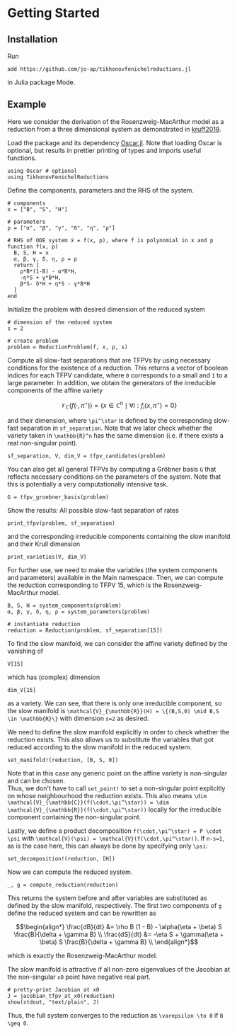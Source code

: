 # Getting Started

## Installation
Run
~~~
add https://github.com/jo-ap/tikhonovfenichelreductions.jl
~~~
in Julia package Mode.

## Example
Here we consider the derivation of the Rosenzweig-MacArthur model as a
reduction from a three dimensional system as demonstrated in
[kruff2019](@cite). 

Load the package and its dependency [Oscar.jl](https://www.oscar-system.org/). 
Note that loading Oscar is optional, but results in prettier printing of
types and imports useful functions.
```@example 1
using Oscar # optional
using TikhonovFenichelReductions
```
Define the components, parameters and the RHS of the system. 
```@example 1
# components
x = ["B", "S", "H"]

# parameters
p = ["α", "β", "γ", "δ", "η", "ρ"]

# RHS of ODE system ẋ = f(x, p), where f is polynomial in x and p
function f(x, p)
  B, S, H = x
  α, β, γ, δ, η, ρ = p
  return [
    ρ*B*(1-B) - α*B*H,
    -η*S + γ*B*H,
    β*S- δ*H + η*S - γ*B*H
  ]
end
```

Initialize the problem with desired dimension of the reduced system
```@example 1
# dimension of the reduced system
s = 2

# create problem
problem = ReductionProblem(f, x, p, s)
```
Compute all slow-fast separations that are TFPVs by using necessary conditions
for the existence of a reduction. 
This returns a vector of boolean indices for each TFPV candidate, where ``0``
corresponds to a small and ``1`` to a large parameter.
In addition, we obtain the generators of the irreducible components of the
affine variety 
```math
\mathcal{V}_{\mathbb{C}}(f(\cdot,\pi^\star)) = \{x\in\mathbb{C}^n \mid \forall i : f_i(x,\pi^\star)=0\}
```
and their dimension, where ``\pi^\star`` is defined by the corresponding
slow-fast separation in `sf_separation`. 
Note that we later check whether the variety taken in ``\mathbb{R}^n`` has the
same dimension (i.e. if there exists a real non-singular point).

```@example 1
sf_separation, V, dim_V = tfpv_candidates(problem)
```

You can also get all general TFPVs by computing a Gröbner basis `G` that
reflects necessary conditions on the parameters of the system. 
Note that this is potentially a very computationally intensive task.
```@example 1
G = tfpv_groebner_basis(problem)
```

Show the results: All possible slow-fast separation of rates 
```@example 1
print_tfpv(problem, sf_separation)
```
and the corresponding irreducible components containing the slow manifold and their
Krull dimension
```@example 1
print_varieties(V, dim_V)
```

For further use, we need to make the variables (the system components and
parameters) available in the Main namespace.
Then, we can compute the reduction corresponding to TFPV 15, which is the
Rosenzweig-MacArthur model.
```@example 1
B, S, H = system_components(problem)
α, β, γ, δ, η, ρ = system_parameters(problem)

# instantiate reduction 
reduction = Reduction(problem, sf_separation[15])
```

To find the slow manifold, we can consider the affine variety defined by the vanishing of
```@example 1
V[15]
```
which has (complex) dimension
```@example 1
dim_V[15] 
```
as a variety. 
We can see, that there is only one irreducible component, so the slow manifold is 
``\mathcal{V}_{\mathbb{R}}(H) = \{(B,S,0) \mid B,S \in \mathbb{R}\}``
with dimension ``s=2`` as desired.

We need to define the slow manifold explicitly in order to check whether the
reduction exists. 
This also allows us to substitute the variables that got reduced according to
the slow manifold in the reduced system.
```@example 1
set_manifold!(reduction, [B, S, 0])
```

Note that in this case any generic point on the affine variety is non-singular
and can be chosen.  
Thus, we don't have to call `set_point!` to set a non-singular point explicitly
on whose neighbourhood the reduction exists. 
This also means ``\dim \mathcal{V}_{\mathbb{C}}(f(\cdot,\pi^\star)) = \dim
\mathcal{V}_{\mathbb{R}}(f(\cdot,\pi^\star))`` locally for the irreducible
component containing the non-singular point.

Lastly, we define a product decomposition ``f(\cdot,\pi^\star) = P \cdot \psi``
with ``\mathcal{V}(\psi) = \mathcal{V}(f(\cdot,\pi^\star))``.
If ``n-s=1``, as is the case here, this can always be done by specifying only
``\psi``:
```@example 1
set_decomposition!(reduction, [H])
```
Now we can compute the reduced system.
```@example 1
_, g = compute_reduction(reduction)
```
This returns the system before and after variables are substituted as defined
by the slow manifold, respectively.
The first two components of ```g``` define the reduced system and can be rewritten as 
```math
\begin{align*}
\frac{dB}{dt} &= \rho B (1 - B) - \alpha(\eta + \beta) S \frac{B}{\delta + \gamma B} \\
\frac{dS}{dt} &= -\eta S + \gamma(\eta + \beta) S \frac{B}{\delta + \gamma B} \\
\end{align*}
```
which is exactly the Rosenzweig-MacArthur model.

The slow manifold is attractive if all non-zero eigenvalues of the Jacobian at
the non-singular `x0` point have negative real part. 
```@example 1 
# pretty-print Jacobian at x0
J = jacobian_tfpv_at_x0(reduction)
show(stdout, "text/plain", J)
```
Thus, the full system converges to the reduction as ``\varepsilon \to 0`` if 
``B \geq 0``. 

